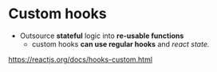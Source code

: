 # Custom hooks

- Outsource **stateful** logic into **re-usable functions**
  - custom hooks **can use regular hooks** and *react state.*

https://reactjs.org/docs/hooks-custom.html